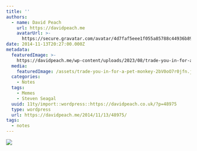 ```yaml
---
title: ''
authors:
  - name: David Peach
    url: https://davidpeach.me
    avatarUrl: >-
      https://secure.gravatar.com/avatar/4d7faf5eee1f055a85788c44936b8995eaab6dfb004e7854ec747ccb272e91ee?s=96&d=mm&r=g
date: 2014-11-13T20:27:00.000Z
metadata:
  featuredImage: >-
    https://davidpeach.me/wp-content/uploads/2023/08/trade-you-in-for-a-pet-monkey.jpg
  media:
    featuredImage: /assets/trade-you-in-for-a-pet-monkey-2bV0oO7r0jfn.jpg
  categories:
    - Notes
  tags:
    - Memes
    - Steven Seagal
  uuid: 11ty/import::wordpress::https://davidpeach.co.uk/?p=48975
  type: wordpress
  url: https://davidpeach.me/2014/11/13/48975/
tags:
  - notes
---
```

[![](/assets/trade-you-in-for-a-pet-monkey--79Y3ezNw2IgB.jpg)](/assets/trade-you-in-for-a-pet-monkey--79Y3ezNw2IgB.jpg)